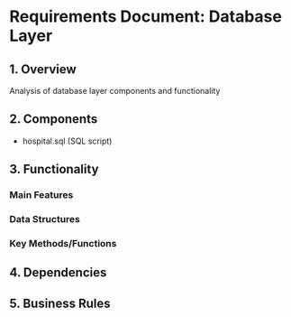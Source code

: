 # Requirements Document: Database Layer

## 1. Overview
Analysis of database layer components and functionality

## 2. Components
- hospital.sql (SQL script)

## 3. Functionality
### Main Features

### Data Structures

### Key Methods/Functions

## 4. Dependencies

## 5. Business Rules

